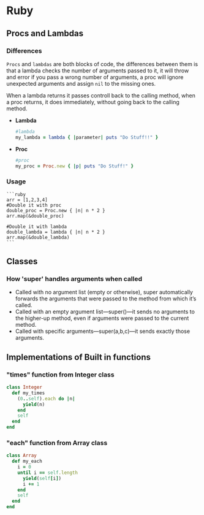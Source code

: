 # Ruby
## Procs and Lambdas
### Differences
`Procs` and `lambdas` are both blocks of code, the differences between them is that a lambda checks the number of arguments passed to it, it will throw and error if you pass a wrong number of arguments, a proc will ignore unexpected arguments and assign `nil` to the missing ones.

When a lambda returns it passes controll back to the calling method, when a proc returns, it does immediately, without going back to the calling method.

- **Lambda**
    ```ruby
    #lambda
    my_lambda = lambda { |parameter| puts "Do Stuff!!" }
    ```
    
- **Proc**
    ```ruby
    #proc
    my_proc = Proc.new { |p| puts "Do Stuff!" }
    ```
### Usage
    ```ruby
    arr = [1,2,3,4]
    #Double it with proc
    double_proc = Proc.new { |n| n * 2 }
    arr.map(&double_proc)
    
    #Double it with lambda
    double_lambda = lambda { |n| n * 2 }
    arr.map(&double_lambda)
    ```

## Classes
### How 'super' handles arguments when called
- Called with no argument list (empty or otherwise), super automatically forwards the arguments that were passed to the method from which it’s called.
- Called with an empty argument list—super()—it sends no arguments to the
higher-up method, even if arguments were passed to the current method.
- Called with specific arguments—super(a,b,c)—it sends exactly those
arguments.

## Implementations of Built in functions

### "times" function from Integer class
```ruby
class Integer
  def my_times
    (0..self).each do |n|
      yield(n)
    end
    self
  end
end  
```

### "each" function from Array class
```ruby
class Array
  def my_each
    i = 0
    until i == self.length
      yield(self[i])
      i += 1
    end
    self
  end    
end
```
